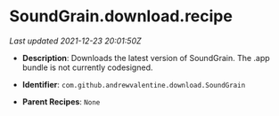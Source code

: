 # SoundGrain.download.recipe

_Last updated 2021-12-23 20:01:50Z_

- **Description**: Downloads the latest version of SoundGrain. The .app bundle is not currently codesigned.

- **Identifier**: `com.github.andrewvalentine.download.SoundGrain`

- **Parent Recipes**: `None`

